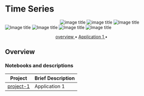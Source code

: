 # Time Series

&nbsp;&nbsp;&nbsp;&nbsp;&nbsp;&nbsp;&nbsp;&nbsp;&nbsp;&nbsp;&nbsp;&nbsp;&nbsp;&nbsp;&nbsp;&nbsp;&nbsp;&nbsp;&nbsp;&nbsp;&nbsp;&nbsp;&nbsp;&nbsp;&nbsp;&nbsp;&nbsp;&nbsp;&nbsp;&nbsp;&nbsp;&nbsp;&nbsp;&nbsp;&nbsp;&nbsp;&nbsp;&nbsp;&nbsp;&nbsp;&nbsp;&nbsp;&nbsp;&nbsp;&nbsp;
![image title](https://img.shields.io/badge/python-v3.6-blue.svg) ![image title](https://img.shields.io/badge/keras-v2.1.5-green.svg) ![Image title](https://img.shields.io/badge/sklearn-0.19.1-read.svg) ![Image title](https://img.shields.io/badge/pandas-0.22.0-read.svg) ![Image title](https://img.shields.io/badge/matplotlib-v2.1.2-blue.svg) ![Image title](https://img.shields.io/badge/CausalImpact-v1.2.1-blue.svg) ![Image title](https://img.shields.io/badge/R-v3.5.0-green.svg) 


<p align="center">
  <a href="#overview"> overview </a> •
  <a href="#ED"> Application 1 </a> •
</p> 


<a id = 'overview'></a>
## Overview




### Notebooks and descriptions
| Project | Brief Description |
|--------------------------------------------------------------------------------------------------------------|-------------------------------------------------------------------------------------------------------------------------------------------------------------------|
| [project-1](https://github.com/marcotav/deep-learning/blob/master/painters-identification/README.md) | Application 1|
